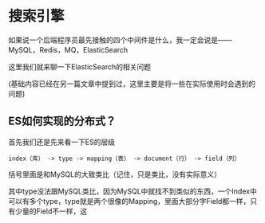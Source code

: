 # 搜索引擎

如果说一个后端程序员最先接触的四个中间件是什么，我一定会说是——MySQL，Redis，MQ，ElasticSearch

这里我们就来聊一下ElasticSearch的相关问题

(基础内容已经在另一篇文章中提到过，这里主要是将一些在实际使用时会遇到的问题)

## ES如何实现的分布式？

首先我们还是先来看一下ES的层级

```
index（库） -> type -> mapping（表） -> document（行） -> field（列）
```

括号里面是和MySQL的大致类比（记住，只是类比，没有实际意义）

其中type没法跟MySQL类比，因为MySQL中就找不到类似的东西，一个Index中可以有多个type，type就是两个很像的Mapping，里面大部分字Field都一样，只有少量的Field不一样，这


